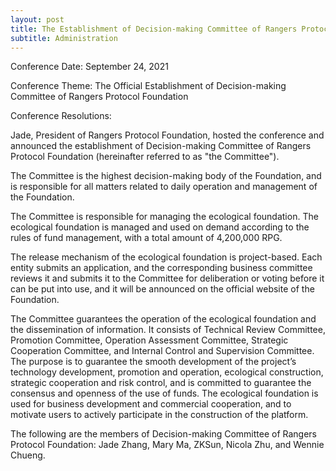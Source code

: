 ```yaml
---
layout: post
title: The Establishment of Decision-making Committee of Rangers Protocol Foundation
subtitle: Administration  
---
```


Conference Date: September 24, 2021

Conference Theme: The Official Establishment of Decision-making Committee of Rangers Protocol Foundation 

Conference Resolutions:

Jade, President of Rangers Protocol Foundation, hosted the conference and announced the establishment of Decision-making Committee of Rangers Protocol Foundation (hereinafter referred to as "the Committee").

The Committee is the highest decision-making body of the Foundation, and is responsible for all matters related to daily operation and management of the Foundation.

The Committee is responsible for managing the ecological foundation. The ecological foundation is managed and used on demand according to the rules of fund management, with a total amount of 4,200,000 RPG.

The release mechanism of the ecological foundation is project-based. Each entity submits an application, and the corresponding business committee reviews it and submits it to the Committee for deliberation or voting before it can be put into use, and it will be announced on the official website of the Foundation.

The Committee guarantees the operation of the ecological foundation and the dissemination of information. It consists of Technical Review Committee, Promotion Committee, Operation Assessment Committee, Strategic Cooperation Committee, and Internal Control and Supervision Committee. The purpose is to guarantee the smooth development of the project’s technology development, promotion and operation, ecological construction, strategic cooperation and risk control, and is committed to guarantee the consensus and openness of the use of funds. The ecological foundation is used for business development and commercial cooperation, and to motivate users to actively participate in the construction of the platform.

The following are the members of Decision-making Committee of Rangers Protocol Foundation: Jade Zhang, Mary Ma, ZKSun, Nicola Zhu, and Wennie Chueng.